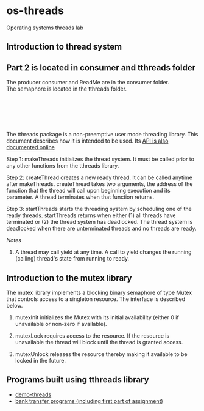 # os-threads

Operating systems threads lab

## Introduction to thread system

## Part 2 is located in consumer and tthreads folder
The producer consumer and ReadMe are in the consumer folder.<br/>
The semaphore is located in the tthreads folder.<br/>
<br/><br/><br/><br/><br/><br/>
The tthreads package is a non-preemptive user mode threading library.
This document describes
how it is intended to be used.  Its 
[API is also documented online](https://cdn.rawgit.com/robustUTEP/os-threads/master/html_doc/html/index.html)

Step 1: makeThreads initializes the thread system. It must be called
prior to any other functions from the tthreads library.

Step 2: createThread creates a new ready thread. It can be called anytime after
makeThreads. createThread takes two arguments, the address of the function that
the thread will call upon beginning execution and its parameter. A thread terminates
when that function returns.

Step 3: startThreads starts the threading system by scheduling one of the ready
threads. startThreads returns when either (1) all threads have terminated or (2)
the thread system has deadlocked. The thread system is deadlocked when there are
unterminated threads and no threads are ready.

*Notes*
1. A thread may call yield at any time. A call to yield changes the running (calling)
thread's state from running to ready.

## Introduction to the mutex library

The mutex library implements a blocking binary semaphore of type Mutex that controls
access to a singleton resource. The interface is described below.

1. mutexInit initializes the Mutex with its initial availability (either 0 if unavailable or
non-zero if available).

2. mutexLock requires access to the resource. If the resource is unavailable the thread
will block until the thread is granted access.

3. mutexUnlock releases the resource thereby making it available to be locked in the future.

## Programs built using tthreads library

* [demo-threads](demo-threads)
* [bank transfer programs (including first part of assignment)](bank)
